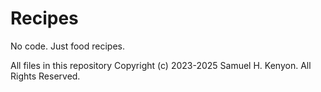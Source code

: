 # Recipes

No code. Just food recipes.

All files in this repository Copyright (c) 2023-2025 Samuel H. Kenyon. All Rights Reserved.
